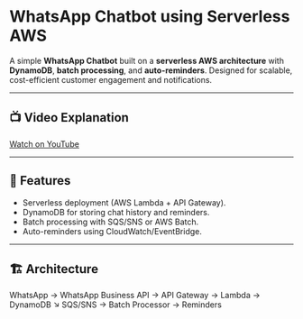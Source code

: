# WhatsApp Chatbot using Serverless AWS

A simple **WhatsApp Chatbot** built on a **serverless AWS architecture** with **DynamoDB**, **batch processing**, and **auto-reminders**. Designed for scalable, cost-efficient customer engagement and notifications.

---

## 📺 Video Explanation
[Watch on YouTube](https://www.youtube.com/watch?v=ckIy3TJm2VE)  

---

## 🚀 Features
- Serverless deployment (AWS Lambda + API Gateway).  
- DynamoDB for storing chat history and reminders.  
- Batch processing with SQS/SNS or AWS Batch.  
- Auto-reminders using CloudWatch/EventBridge.  

---

## 🏗️ Architecture
WhatsApp → WhatsApp Business API → API Gateway → Lambda → DynamoDB
↘ SQS/SNS → Batch Processor → Reminders
